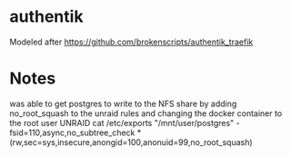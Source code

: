 # authentik
Modeled after https://github.com/brokenscripts/authentik_traefik

# Notes
was able to get postgres to write to the NFS share by adding no_root_squash to the unraid rules and changing the docker container to the root user
UNRAID
cat /etc/exports
"/mnt/user/postgres" -fsid=110,async,no_subtree_check *(rw,sec=sys,insecure,anongid=100,anonuid=99,no_root_squash)
